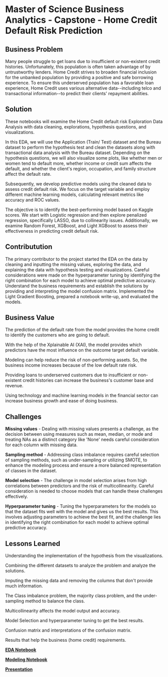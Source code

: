 # Master of Science Business Analytics - Capstone - Home Credit Default Risk Prediction


## Business Problem

Many people struggle to get loans due to insufficient or non-existent credit histories. Unfortunately, this population is often taken advantage of by untrustworthy lenders. Home Credit strives to broaden financial inclusion for the unbanked population by providing a positive and safe borrowing experience. To ensure this underserved population has a favorable loan experience, Home Credit uses various alternative data--including telco and transactional information--to predict their clients' repayment abilities.


## Solution 

These notebooks will examine the Home Credit default risk Exploration Data Analysis with data cleaning, explorations, hypothesis questions, and visualizations.

In this EDA, we will use the Application (Train/ Test) dataset and the Bureau dataset to perform the hypothesis test and clean the datasets along with transactional data analysis with the Bureau dataset. Depending on the hypothesis questions, we will also visualize some plots, like whether men or women tend to default more, whether income or credit sum affects the default, and whether the client's region, occupation, and family structure affect the default rate.

Subsequently, we develop predictive models using the cleaned data to assess credit default risk. We focus on the target variable and employ different machine learning models, calculating relevant metrics like accuracy and ROC values.

The objective is to identify the best-performing model based on Kaggle scores. We start with Logistic regression and then explore penalized regression, specifically LASSO, due to collinearity issues. Additionally, we examine Random Forest, XGBoost, and Light XGBoost to assess their effectiveness in predicting credit default risk.


## Contributution

The primary contributor to the project started the EDA on the data by cleaning and inputting the missing values, exploring the data, and explaining the data with hypothesis testing and visualizations. Careful considerations were made on the hyperparameter tuning by identifying the right combination for each model to achieve optimal predictive accuracy. Understand the business requirements and establish the solutions by providing and interpreting the model confusion matrix. Implemented the Light Gradient Boosting, prepared a notebook write-up, and evaluated the models.


## Business Value

The prediction of the default rate from the model provides the home credit to identify the customers who are going to default.

With the help of the Xplainable AI (XAI), the model provides which predictors have the most influence on the outcome target default variable.

Modeling can help reduce the risk of non-performing assets. So, the business income increases because of the low default rate risk.

Providing loans to underserved customers due to insufficient or non-existent credit histories can increase the business's customer base and revenue.

Using technology and machine learning models in the financial sector can increase business growth and ease of doing business.


## Challenges

**Missing values** - Dealing with missing values presents a challenge, as the decision between using measures such as mean, median, or mode and treating NAs as a distinct category like 'None' needs careful consideration for each column with missing data.

**Sampling method** - Addressing class imbalance requires careful selection of sampling methods, such as under-sampling or utilizing SMOTE, to enhance the modeling process and ensure a more balanced representation of classes in the dataset.

**Model selection** - The challenge in model selection arises from high correlations between predictors and the risk of multicollinearity. Careful consideration is needed to choose models that can handle these challenges effectively.

**Hyperparameter tuning** - Tuning the hyperparameters for the models so that the dataset fits well with the model and gives us the best results. This involves adjusting parameters to achieve the best fit, and the challenge lies in identifying the right combination for each model to achieve optimal predictive accuracy.


## Lessons Learned

Understanding the implementation of the hypothesis from the visualizations.

Combining the different datasets to analyze the problem and analyze the solutions.

Imputing the missing data and removing the columns that don't provide much information.

The Class imbalance problem, the majority class problem, and the under-sampling method to balance the class.

Multicollinearity affects the model output and accuracy.

Model Selection and hyperparameter tuning to get the best results.

Confusion matrix and interpretations of the confusion matrix.

Results that help the business (home credit) requirements.


**[EDA Notebook](https://github.com/AbhiramMannam/Capstone-Home-Credit-Default/blob/main/Capstone_Project_EDA_Abhiram.ipynb)**

**[Modeling Notebook](https://github.com/AbhiramMannam/Capstone-Home-Credit-Default/blob/main/Capstone_Project_Modelling.ipynb)**

**[Presentation](https://github.com/AbhiramMannam/Capstone-Home-Credit-Default/blob/main/Capstone%20Presentation.pptx)**

